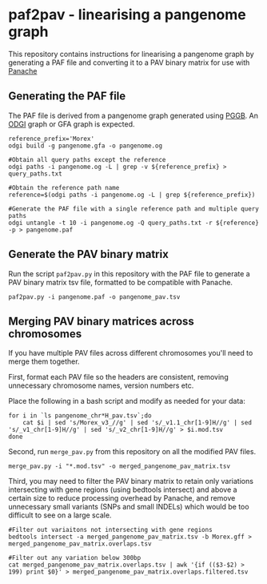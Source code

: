# paf2pav - linearising a pangenome graph

This repository contains instructions for linearising a pangenome graph by generating a PAF file and converting it to a PAV binary matrix for use with [Panache](https://github.com/SouthGreenPlatform/panache)

## Generating the PAF file

The PAF file is derived from a pangenome graph generated using [PGGB](https://github.com/pangenome/pggb). An [ODGI](https://github.com/pangenome/odgi) graph or  GFA graph is expected. 

```
reference_prefix='Morex'
odgi build -g pangenome.gfa -o pangenome.og

#Obtain all query paths except the reference
odgi paths -i pangenome.og -L | grep -v ${reference_prefix} > query_paths.txt

#Obtain the reference path name
reference=$(odgi paths -i pangenome.og -L | grep ${reference_prefix})

#Generate the PAF file with a single reference path and multiple query paths
odgi untangle -t 10 -i pangenome.og -Q query_paths.txt -r ${reference} -p > pangenome.paf
```

## Generate the PAV binary matrix

Run the script ```paf2pav.py``` in this repository with the PAF file to generate a PAV binary matrix tsv file, formatted to be compatible with Panache.

```
paf2pav.py -i pangenome.paf -o pangenome_pav.tsv
```

## Merging PAV binary matrices across chromosomes

If you have multiple PAV files across different chromosomes you'll need to merge them together.

First, format each PAV file so the headers are consistent, removing unnecessary chromosome names, version numbers etc.

Place the following in a bash script and modify as needed for your data:
```
for i in `ls pangenome_chr*H_pav.tsv`;do
	cat $i | sed 's/Morex_v3_//g' | sed 's/_v1.1_chr[1-9]H//g' | sed 's/_v1_chr[1-9]H//g' | sed 's/_v2_chr[1-9]H//g' > $i.mod.tsv
done
```

Second, run ```merge_pav.py``` from this repository on all the modified PAV files.

```
merge_pav.py -i "*.mod.tsv" -o merged_pangenome_pav_matrix.tsv
```

Third, you may need to filter the PAV binary matrix to retain only variations intersecting with gene regions (using bedtools intersect) and above a certain size to reduce processing overhead by Panache, and remove unnecessary small variants (SNPs and small INDELs) which would be too difficult to see on a large scale.
```
#Filter out variaitons not intersecting with gene regions
bedtools intersect -a merged_pangenome_pav_matrix.tsv -b Morex.gff > merged_pangenome_pav_matrix.overlaps.tsv

#Filter out any variation below 300bp
cat merged_pangenome_pav_matrix.overlaps.tsv | awk '{if (($3-$2) > 199) print $0}' > merged_pangenome_pav_matrix.overlaps.filtered.tsv
```
